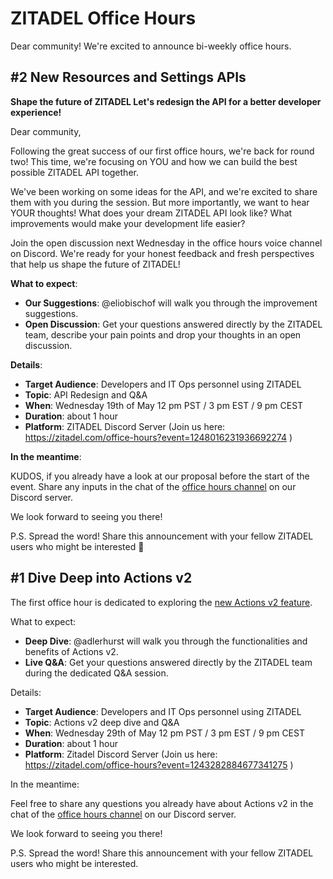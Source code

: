 # ZITADEL Office Hours

Dear community!
We're excited to announce bi-weekly office hours.

## #2 New Resources and Settings APIs

**Shape the future of ZITADEL Let's redesign the API for a better developer experience!**

Dear community,

Following the great success of our first office hours, we're back for round two! This time, we're focusing on YOU and how we can build the best possible ZITADEL API together.

We've been working on some ideas for the API, and we're excited to share them with you during the session. But more importantly, we want to hear YOUR thoughts! What does your dream ZITADEL API look like? What improvements would make your development life easier?

Join the open discussion next Wednesday in the office hours voice channel on Discord. We're ready for your honest feedback and fresh perspectives that help us shape the future of ZITADEL!

**What to expect**:

* **Our Suggestions**: @eliobischof will walk you through the improvement suggestions.
* **Open Discussion**: Get your questions answered directly by the ZITADEL team, describe your pain points and drop your thoughts in an 
open discussion.

**Details**:

* **Target Audience**: Developers and IT Ops personnel using ZITADEL
* **Topic**: API Redesign and Q&A
* **When**: Wednesday 19th of May 12 pm PST / 3 pm EST / 9 pm CEST
* **Duration**: about 1 hour
* **Platform**: ZITADEL Discord Server (Join us here:  https://zitadel.com/office-hours?event=1248016231936692274 )

**In the meantime**:

KUDOS, if you already have a look at our proposal before the start of the event. Share any inputs in the chat of the [office hours channel](https://zitadel.com/office-hours) on our Discord server.

We look forward to seeing you there!

P.S. Spread the word! Share this announcement with your fellow ZITADEL users who might be interested 📢

## #1 Dive Deep into Actions v2

The first office hour is dedicated to exploring the [new Actions v2 feature](https://zitadel.com/docs/concepts/features/actions_v2).

What to expect:

* **Deep Dive**: @adlerhurst will walk you through the functionalities and benefits of Actions v2.
* **Live Q&A**: Get your questions answered directly by the ZITADEL team during the dedicated Q&A session.

Details:

* **Target Audience**: Developers and IT Ops personnel using ZITADEL
* **Topic**: Actions v2 deep dive and Q&A
* **When**: Wednesday 29th of May 12 pm PST / 3 pm EST / 9 pm CEST
* **Duration**: about 1 hour
* **Platform**: Zitadel Discord Server (Join us here:  https://zitadel.com/office-hours?event=1243282884677341275 )

In the meantime:

Feel free to share any questions you already have about Actions v2 in the chat of the [office hours channel](https://zitadel.com/office-hours) on our Discord server.

We look forward to seeing you there!

P.S. Spread the word! Share this announcement with your fellow ZITADEL users who might be interested.
